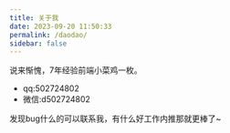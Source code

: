 ```yaml
---
title: 关于我
date: 2023-09-20 11:50:33
permalink: /daodao/
sidebar: false
---
```

说来惭愧，7年经验前端小菜鸡一枚。
- qq:502724802
- 微信:d502724802  


发现bug什么的可以联系我，有什么好工作内推那就更棒了~